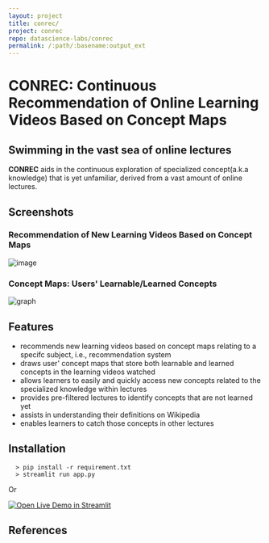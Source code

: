 ```yaml
---
layout: project
title: conrec/
project: conrec
repo: datascience-labs/conrec
permalink: /:path/:basename:output_ext
---
```


# CONREC: Continuous Recommendation of Online Learning Videos Based on Concept Maps
Swimming in the vast sea of online lectures
---
**CONREC** aids in the continuous exploration of specialized concept(a.k.a knowledge) that is yet unfamiliar, derived from a vast amount of online lectures.

## Screenshots

### Recommendation of New Learning Videos Based on Concept Maps
![image](https://github.com/choibumku00/conex/assets/101037541/4eae1fb0-e1e2-4eb4-a3f3-00d3119f5af7)

### Concept Maps: Users' Learnable/Learned Concepts
![graph](https://github.com/choibumku00/conex/assets/101037541/730354ca-d566-4057-8beb-08cb63b1386f)

## Features
  - recommends new learning videos based on concept maps relating to a specifc subject, i.e., recommendation system
  - draws user' concept maps that store both learnable and learned concepts in the learning videos watched
  - allows learners to easily and quickly access new concepts related to the specialized knowledge within lectures  
  - provides pre-filtered lectures to identify concepts that are not learned yet
  - assists in understanding their definitions on Wikipedia
  - enables learners to catch those concepts in other lectures

## Installation
```
  > pip install -r requirement.txt
  > streamlit run app.py
```

Or


[![Open Live Demo in Streamlit](https://static.streamlit.io/badges/streamlit_badge_black_white.svg)](https://conrec.streamlit.app/)

## References

